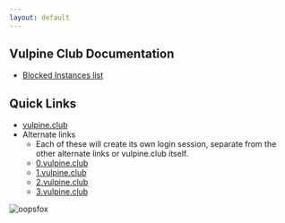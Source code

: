 ```yaml
---
layout: default
---
```


## Vulpine Club Documentation

- [Blocked Instances list](/blocklist)

## Quick Links

- [vulpine.club](https://vulpine.club/)
- Alternate links
  - Each of these will create its own login session, separate from the other alternate links or vulpine.club itself.
  - [0.vulpine.club](https://0.vulpine.club/)
  - [1.vulpine.club](https://1.vulpine.club/)
  - [2.vulpine.club](https://2.vulpine.club/)
  - [3.vulpine.club](https://3.vulpine.club/)

![oopsfox](https://vulpine.club/oops.gif)
